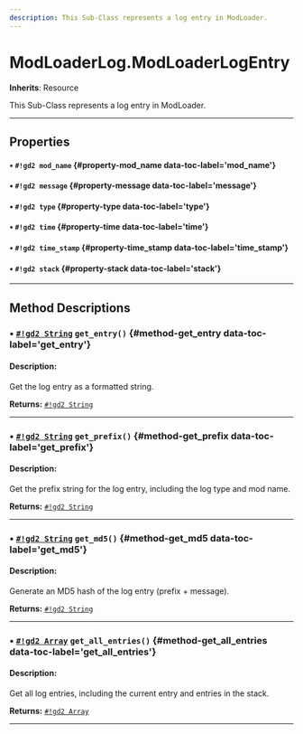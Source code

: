 ```yaml
---
description: This Sub-Class represents a log entry in ModLoader.
---
```


# ModLoaderLog.ModLoaderLogEntry
**Inherits**: Resource


This Sub-Class represents a log entry in ModLoader.
<hr style="border-width: thick">

## Properties
#### • `#!gd2 mod_name` {#property-mod_name data-toc-label='mod_name'} 
#### • `#!gd2 message` {#property-message data-toc-label='message'} 
#### • `#!gd2 type` {#property-type data-toc-label='type'} 
#### • `#!gd2 time` {#property-time data-toc-label='time'} 
#### • `#!gd2 time_stamp` {#property-time_stamp data-toc-label='time_stamp'} 
#### • `#!gd2 stack` {#property-stack data-toc-label='stack'} 

<hr style="border-width: thick">

## Method Descriptions
### • [`#!gd2 String`](https://docs.godotengine.org/en/stable/classes/class_string.html) <code class="highlight">get_entry()</code> {#method-get_entry data-toc-label='get_entry'}
#### Description:
Get the log entry as a formatted string.

**Returns:**
 [`#!gd2 String`](https://docs.godotengine.org/en/stable/classes/class_string.html)
***
### • [`#!gd2 String`](https://docs.godotengine.org/en/stable/classes/class_string.html) <code class="highlight">get_prefix()</code> {#method-get_prefix data-toc-label='get_prefix'}
#### Description:
Get the prefix string for the log entry, including the log type and mod name.

**Returns:**
 [`#!gd2 String`](https://docs.godotengine.org/en/stable/classes/class_string.html)
***
### • [`#!gd2 String`](https://docs.godotengine.org/en/stable/classes/class_string.html) <code class="highlight">get_md5()</code> {#method-get_md5 data-toc-label='get_md5'}
#### Description:
Generate an MD5 hash of the log entry (prefix + message).

**Returns:**
 [`#!gd2 String`](https://docs.godotengine.org/en/stable/classes/class_string.html)
***
### • [`#!gd2 Array`](https://docs.godotengine.org/en/stable/classes/class_array.html) <code class="highlight">get_all_entries()</code> {#method-get_all_entries data-toc-label='get_all_entries'}
#### Description:
Get all log entries, including the current entry and entries in the stack.

**Returns:**
 [`#!gd2 Array`](https://docs.godotengine.org/en/stable/classes/class_array.html)
***
